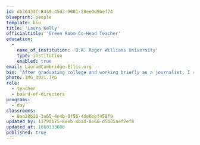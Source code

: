 ```yaml
---
id: db36433f-8439-45d3-9081-38ee0d9bef74
blueprint: people
template: bio
title: 'Laura Kelly'
officialtitle: 'Green Room Co-Head Teacher'
education:
  -
    name_of_institution: 'B.A. Roger Williams University'
    type: institution
    enabled: true
email: Laura@Cambridge-Ellis.org
bio: 'After graduating college and working briefly as a journalist, I rediscovered my passion for working with young children while volunteering at a preschool for children who were without a home. I have taught ages 3-5, working first as a preschool teacher in NH and then as a kindergarten prep teacher in Cambridge. My favorite part about teaching is seeing the world through the children’s eyes and learning beside them. In my spare time, I enjoy traveling, exploring new places, and relaxing at my family’s lake house in NH.'
photo: IMG_3021.JPG
role:
  - teacher
  - board-of-directors
programs:
  - day
classrooms:
  - 9ae28b20-3a65-4e4b-8f56-4de6eef458f9
updated_by: 1179db75-8eeb-4bad-8e60-d5005aef7ef8
updated_at: 1660333080
published: true
---
```

